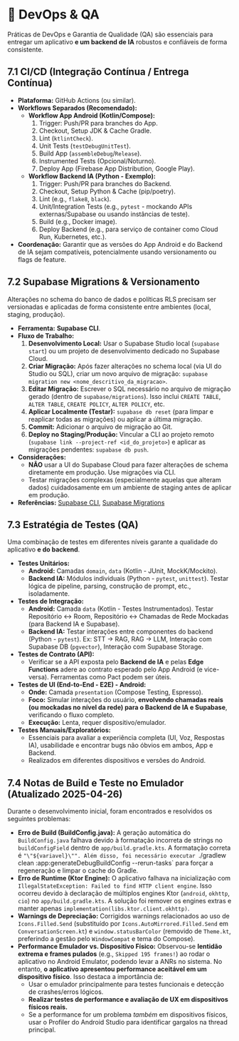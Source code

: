 # 🚀 DevOps & QA

Práticas de DevOps e Garantia de Qualidade (QA) são essenciais para entregar um aplicativo **e um backend de IA** robustos e confiáveis de forma consistente.

## 7.1 CI/CD (Integração Contínua / Entrega Contínua)

*   **Plataforma:** GitHub Actions (ou similar).
*   **Workflows Separados (Recomendado):**
    *   **Workflow App Android (Kotlin/Compose):**
        1.  Trigger: Push/PR para branches do App.
        2.  Checkout, Setup JDK & Cache Gradle.
        3.  Lint (`ktlintCheck`).
        4.  Unit Tests (`testDebugUnitTest`).
        5.  Build App (`assembleDebug`/`Release`).
        6.  Instrumented Tests (Opcional/Noturno).
        7.  Deploy App (Firebase App Distribution, Google Play).
    *   **Workflow Backend IA (Python - Exemplo):**
        1.  Trigger: Push/PR para branches do Backend.
        2.  Checkout, Setup Python & Cache (pip/poetry).
        3.  Lint (e.g., `flake8`, `black`).
        4.  Unit/Integration Tests (e.g., `pytest` - mockando APIs externas/Supabase ou usando instâncias de teste).
        5.  Build (e.g., Docker image).
        6.  Deploy Backend (e.g., para serviço de container como Cloud Run, Kubernetes, etc.).
*   **Coordenação:** Garantir que as versões do App Android e do Backend de IA sejam compatíveis, potencialmente usando versionamento ou flags de feature.

## 7.2 Supabase Migrations & Versionamento

Alterações no schema do banco de dados e políticas RLS precisam ser versionadas e aplicadas de forma consistente entre ambientes (local, staging, produção).

*   **Ferramenta:** **Supabase CLI**.
*   **Fluxo de Trabalho:**
    1.  **Desenvolvimento Local:** Usar o Supabase Studio local (`supabase start`) ou um projeto de desenvolvimento dedicado no Supabase Cloud.
    2.  **Criar Migração:** Após fazer alterações no schema local (via UI do Studio ou SQL), criar um novo arquivo de migração: `supabase migration new <nome_descritivo_da_migracao>`.
    3.  **Editar Migração:** Escrever o SQL necessário no arquivo de migração gerado (dentro de `supabase/migrations`). Isso inclui `CREATE TABLE`, `ALTER TABLE`, `CREATE POLICY`, `ALTER POLICY`, etc.
    4.  **Aplicar Localmente (Testar):** `supabase db reset` (para limpar e reaplicar todas as migrações) ou aplicar a última migração.
    5.  **Commit:** Adicionar o arquivo de migração ao Git.
    6.  **Deploy no Staging/Produção:** Vincular a CLI ao projeto remoto (`supabase link --project-ref <id_do_projeto>`) e aplicar as migrações pendentes: `supabase db push`.
*   **Considerações:**
    *   **NÃO** usar a UI do Supabase Cloud para fazer alterações de schema diretamente em produção. Use migrações via CLI.
    *   Testar migrações complexas (especialmente aquelas que alteram dados) cuidadosamente em um ambiente de staging antes de aplicar em produção.
*   **Referências:** [Supabase CLI](https://supabase.com/docs/guides/cli), [Supabase Migrations](https://supabase.com/docs/guides/database/migrations)

## 7.3 Estratégia de Testes (QA)

Uma combinação de testes em diferentes níveis garante a qualidade do aplicativo **e do backend**.

*   **Testes Unitários:**
    *   **Android:** Camadas `domain`, `data` (Kotlin - JUnit, MockK/Mockito).
    *   **Backend IA:** Módulos individuais (Python - `pytest`, `unittest`). Testar lógica de pipeline, parsing, construção de prompt, etc., isoladamente.
*   **Testes de Integração:**
    *   **Android:** Camada `data` (Kotlin - Testes Instrumentados). Testar Repositório <-> Room, Repositório <-> Chamadas de Rede Mockadas (para Backend IA e Supabase).
    *   **Backend IA:** Testar interações entre componentes do backend (Python - `pytest`). Ex: STT -> RAG, RAG -> LLM, Interação com Supabase DB (`pgvector`), Interação com Supabase Storage.
*   **Testes de Contrato (API):**
    *   Verificar se a API exposta pelo **Backend de IA** e pelas **Edge Functions** adere ao contrato esperado pelo App Android (e vice-versa). Ferramentas como Pact podem ser úteis.
*   **Testes de UI (End-to-End - E2E) - Android:**
    *   **Onde:** Camada `presentation` (Compose Testing, Espresso).
    *   **Foco:** Simular interações do usuário, **envolvendo chamadas reais (ou mockadas no nível da rede) para o Backend de IA e Supabase**, verificando o fluxo completo.
    *   **Execução:** Lenta, requer dispositivo/emulador.
*   **Testes Manuais/Exploratórios:**
    *   Essenciais para avaliar a experiência completa (UI, Voz, Respostas IA), usabilidade e encontrar bugs não óbvios em ambos, App e Backend.
    *   Realizados em diferentes dispositivos e versões do Android.

## 7.4 Notas de Build e Teste no Emulador (Atualizado 2025-04-26)

Durante o desenvolvimento inicial, foram encontrados e resolvidos os seguintes problemas:

*   **Erro de Build (BuildConfig.java):** A geração automática do `BuildConfig.java` falhava devido à formatação incorreta de strings no `buildConfigField` dentro de `app/build.gradle.kts`. A formatação correta é `"\"${variavel}\"". Além disso, foi necessário executar `./gradlew clean :app:generateDebugBuildConfig --rerun-tasks` para forçar a regeneração e limpar o cache do Gradle.
*   **Erro de Runtime (Ktor Engine):** O aplicativo falhava na inicialização com `IllegalStateException: Failed to find HTTP client engine`. Isso ocorreu devido à declaração de múltiplos engines Ktor (`android`, `okhttp`, `cio`) no `app/build.gradle.kts`. A solução foi remover os engines extras e manter apenas `implementation(libs.ktor.client.okhttp)`.
*   **Warnings de Depreciação:** Corrigidos warnings relacionados ao uso de `Icons.Filled.Send` (substituído por `Icons.AutoMirrored.Filled.Send` em `ConversationScreen.kt`) e `window.statusBarColor` (removido de `Theme.kt`, preferindo a gestão pelo `WindowCompat` e tema do Compose).
*   **Performance Emulador vs. Dispositivo Físico:** Observou-se **lentidão extrema e frames pulados** (e.g., `Skipped 195 frames!`) ao rodar o aplicativo no Android Emulator, podendo levar a ANRs no sistema. No entanto, **o aplicativo apresentou performance aceitável em um dispositivo físico**. Isso destaca a importância de:
    *   Usar o emulador principalmente para testes funcionais e detecção de crashes/erros lógicos.
    *   **Realizar testes de performance e avaliação de UX em dispositivos físicos reais.**
    *   Se a performance for um problema *também* em dispositivos físicos, usar o Profiler do Android Studio para identificar gargalos na thread principal. 